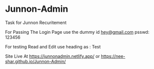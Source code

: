 # Junnon-Admin
Task for Junnon Recuritement

For Passing The Login Page use the dummy id 
hey@gmail.com 
psswd: 123456

For testing Read and Edit use heading as : Test

Site Live At https://junnonadmin.netlify.app/
or https://nee-shar.github.io/Junnon-Admin/
